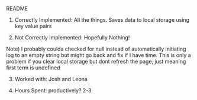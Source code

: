 README

1) Correctly Implemented: All the things. Saves data to local storage using key value pairs

2) Not Correctly Implemented: Hopefully Nothing!

Note) I probably coulda checked for null instead of automatically initiating log to an empty string but might go back and fix if I have time. This is only a problem if you clear local storage but dont refresh the page, just meaning first term is undefined

3) Worked with: Josh and Leona

4) Hours Spent: productively? 2-3. 